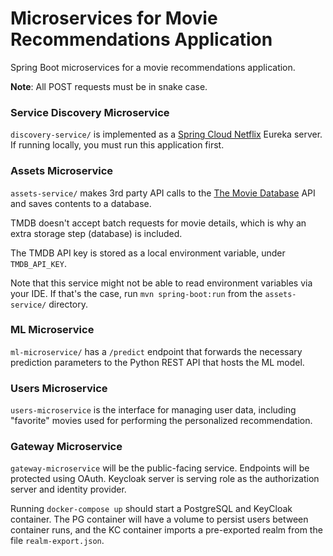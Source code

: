 # Microservices for Movie Recommendations Application  

Spring Boot microservices for a movie recommendations application.  

**Note**: All POST requests must be in snake case.
### Service Discovery Microservice  

`discovery-service/` is implemented as a [Spring Cloud Netflix](https://cloud.spring.io/spring-cloud-netflix/reference/html/) Eureka server. If running locally, you must run this application first.  

### Assets Microservice  

`assets-service/` makes 3rd party API calls to the [The Movie Database](https://www.themoviedb.org/documentation/api?language=en-US) API and saves contents to a database.  

TMDB doesn't accept batch requests for movie details, which is why an extra storage step (database) is included.  

The TMDB API key is stored as a local environment variable, under `TMDB_API_KEY`.  

Note that this service might not be able to read environment variables via your IDE. If that's the case, run `mvn spring-boot:run` from the `assets-service/` directory.  

### ML Microservice    

`ml-microservice/` has a `/predict` endpoint that forwards the necessary prediction parameters to the Python REST API that hosts the ML model.  

### Users Microservice  

`users-microservice` is the interface for managing user data, including "favorite" movies used for performing the personalized recommendation.  

### Gateway Microservice

`gateway-microservice` will be the public-facing service. Endpoints will be protected using OAuth. Keycloak server is serving role as the authorization server and identity provider.  

Running `docker-compose up` should start a PostgreSQL and KeyCloak container. The PG container will have a volume to persist users between container runs, and the KC container imports a pre-exported realm from the file `realm-export.json`.
